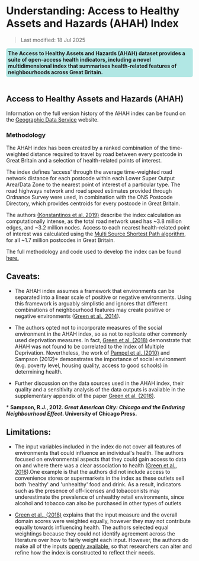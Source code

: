 # Understanding: Access to Healthy Assets and Hazards (AHAH) Index

>Last modified: 18 Jul 2025

<div style="background-color: rgba(0, 178, 169, 0.3); padding: 5px; border-radius: 5px;"><strong>The Access to Healthy Assets and Hazards (AHAH) dataset provides a suite of open-access health indicators, including a novel multidimensional index that summarises health-related features of neighbourhoods across Great Britain.</strong></div>  
<br>

## Access to Healthy Assets and Hazards (AHAH)

Information on the full version history of the AHAH index can be found on the [Geographic Data Service](https://data.geods.ac.uk/dataset/access-to-healthy-assets-hazards-ahah-previous-versions) website.

### Methodology

The AHAH index has been created by a ranked combination of the time-weighted distance required to travel by road between every postcode in Great Britain and a selection of health-related points of interest.

The index defines 'access' through the average time-weighted road network distance for each postcode within each Lower Super Output Area/Data Zone to the nearest point of interest of a particular type. The road highways network and road speed estimates provided through Ordnance Survey were used, in combination with the ONS Postcode Directory, which provides centroids for every postcode in Great Britain.

The authors [(Konstantinos et al. 2019)](https://doi.org/10.1038/s41597-019-0114-6) describe the index calculation as computationally intense, as the total road network used has ~3.8 million edges, and ~3.2 million nodes. Access to each nearest health-related point of interest was calculated using the [Multi Source Shortest Path algorithm](https://github.com/ESRC-CDRC/ahah/blob/main/ahah/route.py), for all ~1.7 million postcodes in Great Britain.

The full methodology and code used to develop the index can be found [here.](https://github.com/ESRC-CDRC/ahah?tab=readme-ov-file)

## Caveats:

- The AHAH index assumes a framework that environments can be separated into a linear scale of positive or negative environments. Using this framework is arguably simplistic and ignores that different combinations of neighbourhood features may create positive or negative environments ([Green et al., 2014](https://doi.org/10.1016/j.healthplace.2014.09.011)).

- The authors opted not to incorporate measures of the social environment in the AHAH index, so as not to replicate other commonly used deprivation measures. In fact, [Green et al. (2018)](https://doi.org/10.1016/j.healthplace.2018.08.019) demonstrate that AHAH was not found to be correlated to the Index of Multiple Deprivation. Nevertheless, the work of [Pampel et al. (2010)](https://doi.org/10.1146/annurev.soc.012809.102529) and Sampson (2012)* demonstrates the importance of social environment (e.g. poverty level, housing quality, access to good schools) in determining health.

- Further discussion on the data sources used in the AHAH index, their quality and a sensitivity analysis of the data 
outputs is available in the supplementary appendix of the paper [Green et al. (2018)](https://doi.org/10.1016/j.healthplace.2018.08.019).

\* **Sampson, R.J., 2012. _Great American City: Chicago and the Enduring Neighbourhood Effect_. University of Chicago Press.**

## Limitations:

- The input variables included in the index do not cover all features of environments that could influence an individual's health. The authors focused on environmental aspects that they could gain access to data on and where there was a clear association to health ([Green et al., 2018](https://doi.org/10.1016/j.healthplace.2018.08.019)).One example is that the authors did not include access to convenience stores or supermarkets in the index as these outlets sell both 'healthy' and 'unhealthy' food and drink. As a result, indicators such as the presence of off-licenses and tobacconists may underestimate the prevalence of unhealthy retail environments, since alcohol and tobacco can also be purchased in other types of outlets 

- [Green et al., (2018)](https://doi.org/10.1016/j.healthplace.2018.08.019) explains that the input measure and the overall domain scores were weighted equally, however they may not contribute equally towards influencing health. The authors selected equal weightings because they could not identify agreement across the literature over how to fairly weight each input. However, the authors do make all of the inputs [openly available](https://data.geods.ac.uk/dataset/access-to-healthy-assets-hazards-ahah), so that researchers can alter and refine how the index is constructed to reflect their needs.

